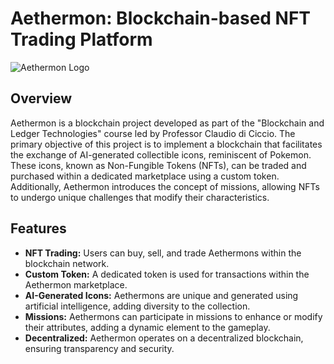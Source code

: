 # Aethermon: Blockchain-based NFT Trading Platform

![Aethermon Logo](./logo.jpg)

## Overview

Aethermon is a blockchain project developed as part of the "Blockchain and Ledger Technologies" course led by Professor Claudio di Ciccio. The primary objective of this project is to implement a blockchain that facilitates the exchange of AI-generated collectible icons, reminiscent of Pokemon. These icons, known as Non-Fungible Tokens (NFTs), can be traded and purchased within a dedicated marketplace using a custom token. Additionally, Aethermon introduces the concept of missions, allowing NFTs to undergo unique challenges that modify their characteristics.

## Features

- **NFT Trading:** Users can buy, sell, and trade Aethermons within the blockchain network.
- **Custom Token:** A dedicated token is used for transactions within the Aethermon marketplace.
- **AI-Generated Icons:** Aethermons are unique and generated using artificial intelligence, adding diversity to the collection.
- **Missions:** Aethermons can participate in missions to enhance or modify their attributes, adding a dynamic element to the gameplay.
- **Decentralized:** Aethermon operates on a decentralized blockchain, ensuring transparency and security.
